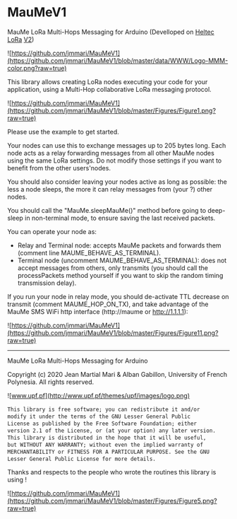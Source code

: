 # MauMeV1
MauMe LoRa Multi-Hops Messaging for Arduino
(Develloped on [Heltec LoRa](https://heltec.org/project/wifi-lora-32/) [V2](https://heltec.org/wp-content/uploads/2020/04/SAM_0748_800X800.png))

![https://github.com/jmmari/MauMeV1](https://github.com/jmmari/MauMeV1/blob/master/data/WWW/Logo-MMM-color.png?raw=true)

This library allows creating LoRa nodes executing your code for your application, using a Multi-Hop collaborative LoRa messaging protocol. 

![https://github.com/jmmari/MauMeV1](https://github.com/jmmari/MauMeV1/blob/master/Figures/Figure1.png?raw=true)

Please use the example to get started.

Your nodes can use this to exchange messages up to 205 bytes long. Each node acts as a relay forwarding messages from all other MauMe nodes using the same LoRa settings. Do not modify those settings if you want to benefit from the other users'nodes. 

You should also consider leaving your nodes active as long as possible: the less a node sleeps, the more it can relay messages from (your ?) other nodes.

You should call the "MauMe.sleepMauMe()" method before going to deep-sleep in non-terminal mode, to ensure saving the last received packets.

You can operate your node as:
- Relay and Terminal node: accepts MauMe packets and forwards them (comment line MAUME_BEHAVE_AS_TERMINAL).
- Terminal node (uncomment MAUME_BEHAVE_AS_TERMINAL): does not accept messages from others, only transmits (you should call the processPackets method yourself if you want to skip the random timing transmission delay).

If you run your node in relay mode, you should de-activate TTL decrease on transmit (comment MAUME_HOP_ON_TX), and take advantage of the MauMe SMS WiFi http interface (http://maume or http://1.1.1.1):

![https://github.com/jmmari/MauMeV1](https://github.com/jmmari/MauMeV1/blob/master/Figures/Figure11.png?raw=true)

______________________________________________________________________________________________
 MauMe LoRa Multi-Hops Messaging for Arduino
  
  Copyright (c) 2020 Jean Martial Mari & Alban Gabillon, University of French Polynesia. 
  All rights reserved.
  
  ![www.upf.pf](http://www.upf.pf/themes/upf/images/logo.png)      
 
    This library is free software; you can redistribute it and/or
    modify it under the terms of the GNU Lesser General Public
    License as published by the Free Software Foundation; either
    version 2.1 of the License, or (at your option) any later version.
    This library is distributed in the hope that it will be useful,
    but WITHOUT ANY WARRANTY; without even the implied warranty of
    MERCHANTABILITY or FITNESS FOR A PARTICULAR PURPOSE. See the GNU
    Lesser General Public License for more details.  
    
Thanks and respects to the people who wrote the routines this library is using !

![https://github.com/jmmari/MauMeV1](https://github.com/jmmari/MauMeV1/blob/master/Figures/Figure5.png?raw=true)
